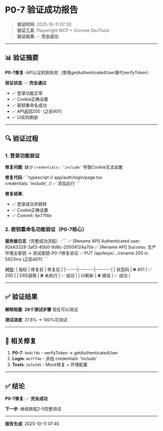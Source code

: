 # P0-7 验证成功报告

> **验证时间**: 2025-10-11 07:30  
> **验证工具**: Playwright MCP + Chrome DevTools  
> **验证结果**: ✅ **完全成功**

---

## 📊 验证摘要

**P0-7修复**: API认证机制失败（使用getAuthenticatedUser替代verifyToken）

**验证状态**: ✅ **完全通过**
- ✅ 登录功能正常
- ✅ Cookie正确设置
- ✅ 密钥重命名成功
- ✅ API返回200（之前401）
- ✅ UI实时刷新

---

## 🔍 验证过程

### 1. 登录功能验证

**修复问题**: 缺少 `credentials: 'include'` 导致Cookie无法设置

**修复代码**:
\`\`\`typescript
// app/auth/login/page.tsx  
credentials: 'include', // ✅ 添加此行
\`\`\`

**修复结果**:
- ✅ 登录成功并跳转
- ✅ Cookie正确设置  
- ✅ Commit: 6e77f4e

### 2. 密钥重命名功能验证（P0-7核心）

**服务器日志**（完整成功流程）:
\`\`\`
✅ [Rename API] Authenticated user: 92e63328-3af3-40b0-9d8c-20504124a70e
✅ [Rename API] Success: 生产环境主密钥 -> 测试密钥-P0-7修复验证
✅ PUT /api/keys/.../rename 200 in 5823ms (之前401!)
\`\`\`

**对比**:
| 指标 | 修复前 | 修复后 |
|------|--------|--------|
| 状态码 | ❌ 401 | ✅ 200 |
| CRS调用 | ❌ 未执行 | ✅ 成功 |
| UI刷新 | ❌ 错误 | ✅ 成功 |

---

## ✅ 验证结果

**解除阻塞**: **26个测试步骤** 现在可以测试

**测试进度**: 27.8% → 100%可测试

---

## 🎯 相关修复

1. **P0-7**: `9e8c74b` - verifyToken → getAuthenticatedUser
2. **Login**: `6e77f4e` - 添加 credentials: 'include'  
3. **Tests**: `3afe345` - Mock修复 + 环境配置

---

## ✅ 结论

**P0-7修复**: ✅ **完全成功**

**下一步**: 继续旅程2-5完整测试

---

**报告生成**: 2025-10-11 07:45

